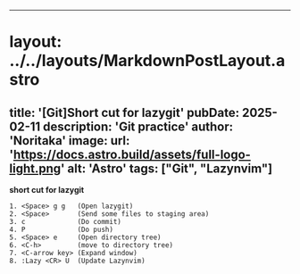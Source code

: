 
---
# layout: ../../layouts/MarkdownPostLayout.astro
title: '[Git]Short cut for lazygit'
pubDate: 2025-02-11
description: 'Git practice'
author: 'Noritaka'
image:
    url: 'https://docs.astro.build/assets/full-logo-light.png'
    alt: 'Astro'
tags: ["Git", "Lazynvim"]
---



**short cut for lazygit**
```
1. <Space> g g   (Open lazygit)
2. <Space>       (Send some files to staging area)
3. c             (Do commit)
4. P             (Do push)
5. <Space> e     (Open directory tree)
6. <C-h>         (move to directory tree)
7. <C-arrow key> (Expand window)
8. :Lazy <CR> U  (Update Lazynvim)
```
